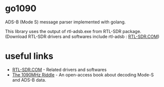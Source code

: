 # go1090
ADS-B (Mode S) message parser implemented with golang.

This library uses the output of rtl-adsb.exe from RTL-SDR package.  
 (Download RTL-SDR drivers and softwares include rtl-adsb : [RTL-SDR.COM](https://www.rtl-sdr.com/manual-installation-of-sdr/))
 
# useful links
 * [RTL-SDR.COM](https://www.rtl-sdr.com/manual-installation-of-sdr/) - Related drivers and softwares
 * [The 1090MHz Riddle](https://mode-s.org/decode/ehs/introduction.html) - An open-access book about decoding Mode-S and ADS-B data.
 

